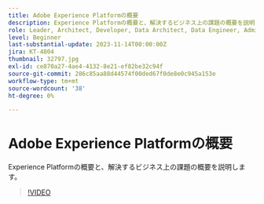 ```yaml
---
title: Adobe Experience Platformの概要
description: Experience Platformの概要と、解決するビジネス上の課題の概要を説明します。
role: Leader, Architect, Developer, Data Architect, Data Engineer, Admin, User
level: Beginner
last-substantial-update: 2023-11-14T00:00:00Z
jira: KT-4804
thumbnail: 32797.jpg
exl-id: ce870a27-4ae4-4132-8e21-ef82be32c94f
source-git-commit: 286c85aa88d44574f00ded67f0de8e0c945a153e
workflow-type: tm+mt
source-wordcount: '38'
ht-degree: 0%

---
```


# Adobe Experience Platformの概要

Experience Platformの概要と、解決するビジネス上の課題の概要を説明します。

>[!VIDEO](https://video.tv.adobe.com/v/3428496?learn=on&enablevpops&captions=jpn)


